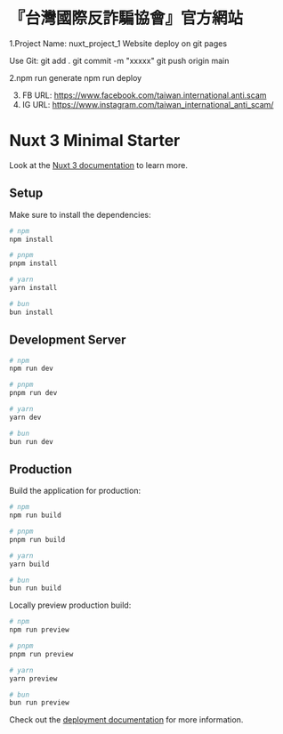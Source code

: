 # 『台灣國際反詐騙協會』官方網站

1.Project Name: nuxt_project_1
Website deploy on git pages

Use Git:
git add .
git commit -m "xxxxx"
git push origin main

2.npm run generate
  npm run deploy

3. FB URL: https://www.facebook.com/taiwan.international.anti.scam
4. IG URL: https://www.instagram.com/taiwan_international_anti_scam/


# Nuxt 3 Minimal Starter

Look at the [Nuxt 3 documentation](https://nuxt.com/docs/getting-started/introduction) to learn more.

## Setup

Make sure to install the dependencies:

```bash
# npm
npm install

# pnpm
pnpm install

# yarn
yarn install

# bun
bun install
```

## Development Server

<!-- Start the development server on `http://localhost:3000`: -->

```bash
# npm
npm run dev

# pnpm
pnpm run dev

# yarn
yarn dev

# bun
bun run dev
```

## Production

Build the application for production:

```bash
# npm
npm run build

# pnpm
pnpm run build

# yarn
yarn build

# bun
bun run build
```

Locally preview production build:

```bash
# npm
npm run preview

# pnpm
pnpm run preview

# yarn
yarn preview

# bun
bun run preview
```

Check out the [deployment documentation](https://nuxt.com/docs/getting-started/deployment) for more information.
